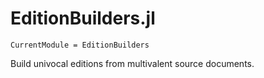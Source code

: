 # EditionBuilders.jl

```@meta
CurrentModule = EditionBuilders
```

Build univocal editions from multivalent source documents.